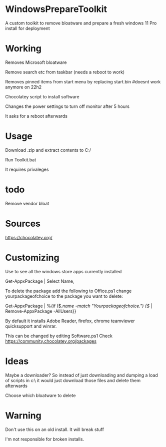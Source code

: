 # WindowsPrepareToolkit
A custom toolkit to remove bloatware and prepare a fresh windows 11 Pro install for deployment

# Working
Removes Microsoft bloatware

Remove search etc from taskbar (needs a reboot to work)

Removes pinned items from start menu by replacing start.bin
#doesnt work anymore on 22h2

Chocolatey script to install software

Changes the power settings to turn off monitor after 5 hours

It asks for a reboot afterwards


# Usage
Download .zip and extract contents to C:/

Run Toolkit.bat

It requires privaleges

# todo

Remove vendor bloat


# Sources
https://chocolatey.org/

# Customizing
Use to see all the windows store apps currently installed

Get-AppxPackage | Select Name,

To delete the package add the following to Office.ps1 change yourpackageofchoice to the package you want to delete:

Get-AppxPackage | %{if ($_.name -match "Yourpackageofchoice.") {$_ | Remove-AppxPackage -AllUsers}}


By default it installs Adobe Reader, firefox, chrome teamviewer quicksupport and winrar. 

This can be changed by editing Software.ps1 Check https://community.chocolatey.org/packages

# Ideas

Maybe a downloader? So instead of just downloading and dumping a load of scripts in c:\ it would just download those files and delete them afterwards

Choose which bloatware to delete


# Warning

Don't use this on an old install. It will break stuff


I'm not responsible for broken installs.

